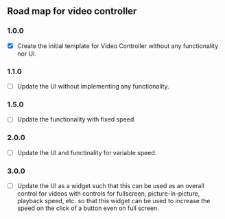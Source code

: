 ## Road map for video controller

### 1.0.0

- [x] Create the initial template for Video Controller without any functionality nor UI.

### 1.1.0

- [ ] Update the UI without implementing any functionality.

### 1.5.0

- [ ] Update the functionality with fixed speed.

### 2.0.0

- [ ] Update the UI and functinality for variable speed.

### 3.0.0

- [ ] Update the UI as a widget such that this can be used as an overall control for videos with controls for fullscreen, picture-in-picture, playback speed, etc. so that this widget can be used to increase the speed on the click of a button even on full screen.
